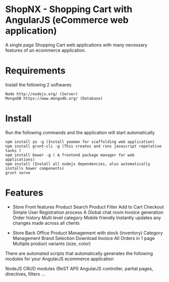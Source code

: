 # ShopNX - Shopping Cart with AngularJS (eCommerce web application)
A single page Shopping Cart web applications with many necessary features of an ecommerce application.


# Requirements
Install the following 2 softwares

    Node http://nodejs.org/ (Server)
    MongoDB https://www.mongodb.org/ (Database)

# Install
Run the following commands and the application will start automatically

    npm install yo -g (Install yeoman for scaffolding web application)
    npm install grunt-cli -g (This creates and runs javascript repetative tasks )
    npm install bower -g ( A frontend package manager for web applications)
    npm install (Install all nodejs dependencies, also automatically installs bower components)
    grunt serve

# Features
* Store Front features
  Product Search
  Product Filter
  Add to Cart
  Checkout
  Simple User Registration process
  A Global chat room
  Invoice generation
  Order history
  Multi level category
  Mobile friendly
  Instantly updates any changes made across all clients

* Store Back Office
  Product Management with stock (inventory)
  Category Management
  Brand Selection
  Download Invoice
  All Orders in 1 page
  Multiple product variants (size, color)

There are automated scripts that automatically generates the following modules for your AngularJS ecommerce application

NodeJS CRUD modules (ReST API)
AngularJS controller, partial pages, directives, filters ...
